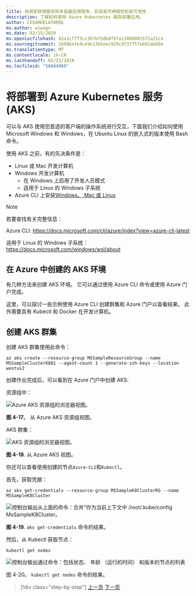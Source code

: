 ```yaml
---
title: 协调安排微服务和多容器应用程序，实现高可伸缩性和高可用性
description: 了解如何使用 Azure Kubernetes 服务部署应用。
author: CESARDELATORRE
ms.author: wiwagn
ms.date: 02/15/2019
ms.openlocfilehash: 82a1cf7f3cc367bfb8b8f67a130600815f2a21c4
ms.sourcegitcommit: 2b986afe4ce9e13bbeec929c9737757eb61de60e
ms.translationtype: MT
ms.contentlocale: zh-CN
ms.lasthandoff: 02/22/2019
ms.locfileid: "56664960"
---
```

# <a name="deploy-to-azure-kubernetes-service-aks"></a>将部署到 Azure Kubernetes 服务 (AKS)

可以与 AKS 使用您首选的客户端的操作系统进行交互，下面我们介绍如何使用 Microsoft Windows 和 Windows，在 Ubuntu Linux 的嵌入式的版本使用 Bash 命令。

使用 AKS 之前，有的先决条件是：

- Linux 或 Mac 开发计算机
- Windows 开发计算机
  - 在 Windows 上启用了开发人员模式
  - 适用于 Linux 的 Windows 子系统
- Azure CLI 上安装[Windows、 Mac 或 Linux](https://docs.microsoft.com/cli/azure/install-azure-cli?view=azure-cli-latest)

> [!NOTE]
> 若要查找有关完整信息：
>
> Azure CLI: <https://docs.microsoft.com/cli/azure/index?view=azure-cli-latest>
>
> 适用于 Linux 的 Windows 子系统： <https://docs.microsoft.com/windows/wsl/about>

## <a name="create-the-aks-environment-in-azure"></a>在 Azure 中创建的 AKS 环境

有几种方法来创建 AKS 环境。 它可以通过使用 Azure CLI 命令或使用 Azure 门户完成。

这里，可以探讨一些示例使用 Azure CLI 创建群集和 Azure 门户以查看结果。 此外需要具有 Kubectl 和 Docker 在开发计算机。  

## <a name="create-the-aks-cluster"></a>创建 AKS 群集

创建 AKS 群集使用此命令：

```console
az aks create --resource-group MSSampleResourceGroup --name MSSampleClusterK801 --agent-count 1 --generate-ssh-keys --location westus2
```

创建作业完成后，可以看到在 Azure 门户中创建 AKS:

资源组中：

![Azure AKS 资源组的浏览器视图。](media/aks-resource-group-view.png)

**图 4-17**。 从 Azure AKS 资源组视图。

AKS 群集：

![AKS 资源组的浏览器视图。](media/aks-cluster-view.png)

**图 4-18**. 从 Azure AKS 视图。

你还可以查看使用创建的节点`Azure-CLI`和`Kubectl`。

首先，获取凭据：

```console
az aks get-credentials --resource-group MSSampleK8ClusterRG --name MSSampleK8Cluster
```

![控制台输出从上面的命令：合并"作为当前上下文中 /root/.kube/config MsSampleK8Cluster。](media/get-credentials-command-result.png)

**图 4-19**. `aks get-credentials` 命令的结果。

然后，从 Kubectl 获取节点：

```console
kubectl get nodes
```

![控制台输出通过命令：包括状态、 年龄 （运行的时间） 和版本的节点的列表](media/kubectl-get-nodes-command-result.png)

图 4-20。 `kubectl get nodes` 命令的结果。

>[!div class="step-by-step"]
>[上一页](orchestrate-high-scalability-availability.md)
>[下一页](docker-apps-development-environment.md)

